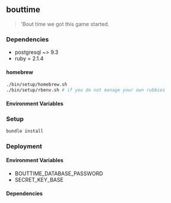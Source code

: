 ## bouttime

> 'Bout time we got this game started.

### Dependencies

* postgresql ~> 9.3
* ruby = 2.1.4

#### homebrew

```bash
./bin/setup/homebrew.sh
./bin/setup/rbenv.sh # if you do not manage your own rubbies
```

#### Environment Variables

### Setup

```bash
bundle install
```

### Deployment

#### Environment Variables

* BOUTTIME_DATABASE_PASSWORD
* SECRET_KEY_BASE

#### Dependencies
